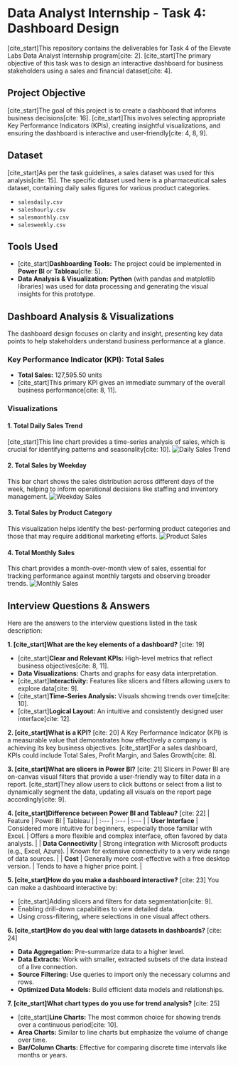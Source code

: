 # Data Analyst Internship - Task 4: Dashboard Design

[cite_start]This repository contains the deliverables for Task 4 of the Elevate Labs Data Analyst Internship program[cite: 2]. [cite_start]The primary objective of this task was to design an interactive dashboard for business stakeholders using a sales and financial dataset[cite: 4].

## Project Objective

[cite_start]The goal of this project is to create a dashboard that informs business decisions[cite: 16]. [cite_start]This involves selecting appropriate Key Performance Indicators (KPIs), creating insightful visualizations, and ensuring the dashboard is interactive and user-friendly[cite: 4, 8, 9].

## Dataset

[cite_start]As per the task guidelines, a sales dataset was used for this analysis[cite: 15]. The specific dataset used here is a pharmaceutical sales dataset, containing daily sales figures for various product categories.

* `salesdaily.csv`
* `saleshourly.csv`
* `salesmonthly.csv`
* `salesweekly.csv`

## Tools Used

* [cite_start]**Dashboarding Tools:** The project could be implemented in **Power BI** or **Tableau**[cite: 5].
* **Data Analysis & Visualization:** **Python** (with pandas and matplotlib libraries) was used for data processing and generating the visual insights for this prototype.

## Dashboard Analysis & Visualizations

The dashboard design focuses on clarity and insight, presenting key data points to help stakeholders understand business performance at a glance.

### Key Performance Indicator (KPI): Total Sales

* **Total Sales:** 127,595.50 units
* [cite_start]This primary KPI gives an immediate summary of the overall business performance[cite: 8, 11].

### Visualizations

#### 1. Total Daily Sales Trend
[cite_start]This line chart provides a time-series analysis of sales, which is crucial for identifying patterns and seasonality[cite: 10].
![Daily Sales Trend](daily_sales_trend.png)

#### 2. Total Sales by Weekday
This bar chart shows the sales distribution across different days of the week, helping to inform operational decisions like staffing and inventory management.
![Weekday Sales](weekday_sales.png)

#### 3. Total Sales by Product Category
This visualization helps identify the best-performing product categories and those that may require additional marketing efforts.
![Product Sales](product_sales.png)

#### 4. Total Monthly Sales
This chart provides a month-over-month view of sales, essential for tracking performance against monthly targets and observing broader trends.
![Monthly Sales](monthly_sales.png)

## Interview Questions & Answers

Here are the answers to the interview questions listed in the task description:

**1. [cite_start]What are the key elements of a dashboard?** [cite: 19]
   * [cite_start]**Clear and Relevant KPIs:** High-level metrics that reflect business objectives[cite: 8, 11].
   * **Data Visualizations:** Charts and graphs for easy data interpretation.
   * [cite_start]**Interactivity:** Features like slicers and filters allowing users to explore data[cite: 9].
   * [cite_start]**Time-Series Analysis:** Visuals showing trends over time[cite: 10].
   * [cite_start]**Logical Layout:** An intuitive and consistently designed user interface[cite: 12].

**2. [cite_start]What is a KPI?** [cite: 20]
   A Key Performance Indicator (KPI) is a measurable value that demonstrates how effectively a company is achieving its key business objectives. [cite_start]For a sales dashboard, KPIs could include Total Sales, Profit Margin, and Sales Growth[cite: 8].

**3. [cite_start]What are slicers in Power BI?** [cite: 21]
   Slicers in Power BI are on-canvas visual filters that provide a user-friendly way to filter data in a report. [cite_start]They allow users to click buttons or select from a list to dynamically segment the data, updating all visuals on the report page accordingly[cite: 9].

**4. [cite_start]Difference between Power BI and Tableau?** [cite: 22]
   | Feature | Power BI | Tableau |
   | :--- | :--- | :--- |
   | **User Interface** | Considered more intuitive for beginners, especially those familiar with Excel. | Offers a more flexible and complex interface, often favored by data analysts. |
   | **Data Connectivity** | Strong integration with Microsoft products (e.g., Excel, Azure). | Known for extensive connectivity to a very wide range of data sources. |
   | **Cost** | Generally more cost-effective with a free desktop version. | Tends to have a higher price point. |

**5. [cite_start]How do you make a dashboard interactive?** [cite: 23]
   You can make a dashboard interactive by:
   * [cite_start]Adding slicers and filters for data segmentation[cite: 9].
   * Enabling drill-down capabilities to view detailed data.
   * Using cross-filtering, where selections in one visual affect others.

**6. [cite_start]How do you deal with large datasets in dashboards?** [cite: 24]
   * **Data Aggregation:** Pre-summarize data to a higher level.
   * **Data Extracts:** Work with smaller, extracted subsets of the data instead of a live connection.
   * **Source Filtering:** Use queries to import only the necessary columns and rows.
   * **Optimized Data Models:** Build efficient data models and relationships.

**7. [cite_start]What chart types do you use for trend analysis?** [cite: 25]
   * [cite_start]**Line Charts:** The most common choice for showing trends over a continuous period[cite: 10].
   * **Area Charts:** Similar to line charts but emphasize the volume of change over time.
   * **Bar/Column Charts:** Effective for comparing discrete time intervals like months or years.
